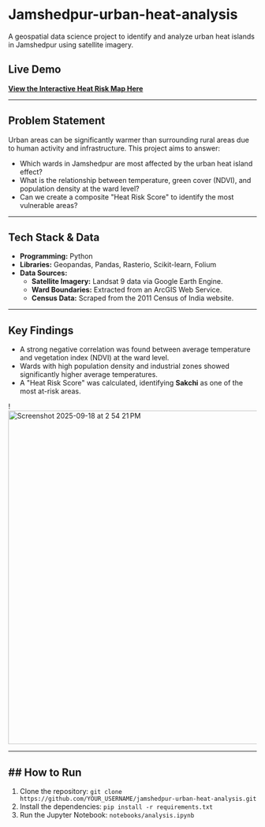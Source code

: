 # Jamshedpur-urban-heat-analysis
A geospatial data science project to identify and analyze urban heat islands in Jamshedpur using satellite imagery.

## Live Demo
**[View the Interactive Heat Risk Map Here](https://itsannapanna.github.io/Jamshedpur-urban-heat-analysis/output/Jamshedpur_Heat_Risk_Map.html)**


---

## Problem Statement

Urban areas can be significantly warmer than surrounding rural areas due to human activity and infrastructure. This project aims to answer:
* Which wards in Jamshedpur are most affected by the urban heat island effect?
* What is the relationship between temperature, green cover (NDVI), and population density at the ward level?
* Can we create a composite "Heat Risk Score" to identify the most vulnerable areas?

---

## Tech Stack & Data

* **Programming:** Python
* **Libraries:** Geopandas, Pandas, Rasterio, Scikit-learn, Folium
* **Data Sources:**
    * **Satellite Imagery:** Landsat 9 data via Google Earth Engine.
    * **Ward Boundaries:** Extracted from an ArcGIS Web Service.
    * **Census Data:** Scraped from the 2011 Census of India website.

---

## Key Findings

* A strong negative correlation was found between average temperature and vegetation index (NDVI) at the ward level.
* Wards with high population density and industrial zones showed significantly higher average temperatures.
* A "Heat Risk Score" was calculated, identifying **Sakchi** as one of the most at-risk areas.

!
<img width="1273" height="677" alt="Screenshot 2025-09-18 at 2 54 21 PM" src="https://github.com/user-attachments/assets/978b37ab-328a-462e-8b98-fc6fa6890abc" />



---

## ## How to Run

1.  Clone the repository: `git clone https://github.com/YOUR_USERNAME/jamshedpur-urban-heat-analysis.git`
2.  Install the dependencies: `pip install -r requirements.txt`
3.  Run the Jupyter Notebook: `notebooks/analysis.ipynb`
